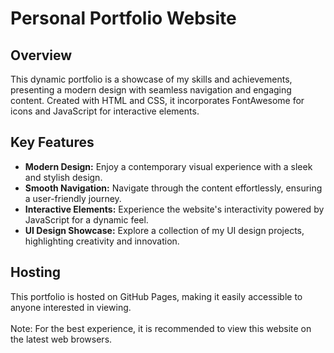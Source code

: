 # Personal Portfolio Website

## Overview
This dynamic portfolio is a showcase of my skills and achievements, presenting a modern design with seamless navigation and engaging content. Created with HTML and CSS, it incorporates FontAwesome for icons and JavaScript for interactive elements.

## Key Features 
* **Modern Design:** Enjoy a contemporary visual experience with a sleek and stylish design.<br>
* **Smooth Navigation:** Navigate through the content effortlessly, ensuring a user-friendly journey.<br>
* **Interactive Elements:** Experience the website's interactivity powered by JavaScript for a dynamic feel.<br>
* **UI Design Showcase:** Explore a collection of my UI design projects, highlighting creativity and innovation.<br>

## Hosting
This portfolio is hosted on GitHub Pages, making it easily accessible to anyone interested in viewing.
<br>
<br>
Note: For the best experience, it is recommended to view this website on the latest web browsers.

